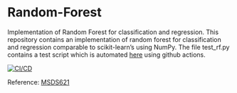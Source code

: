 # Random-Forest
Implementation of Random Forest for classification and regression. This repository contains an implementation of random forest for classification and regression comparable to scikit-learn’s using NumPy. The file test_rf.py contains a test script which is automated [here](https://github.com/weronicag/Random-Forest/actions) using github actions.

[![CI/CD](https://github.com/weronicag/Random-Forest/actions/workflows/python-app.yml/badge.svg)](https://github.com/weronicag/Random-Forest/actions/workflows/python-app.yml/badge.svg)

Reference: [MSDS621](https://github.com/parrt/msds621)
